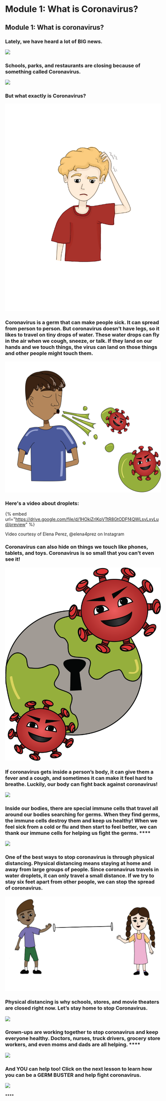# Module 1: What is Coronavirus?

## **Module 1: What is coronavirus?** 

### **Lately, we have heard a lot of BIG news.**  

![](https://lh5.googleusercontent.com/MAMegjC9JUdIreGp8MQv9JNNcCKSoBSkE93H_v-8ft57QSDsNpel7agkkAdiQv8_V9EMG0lZ28v9BfOtd9DXs8x_Raj5UNPuQQh71rbaITyJy2cOSNpoYOlyR2l7aENcnN2lcNb4)

### **Schools, parks, and restaurants are closing because of something called Coronavirus.** 

![](https://lh5.googleusercontent.com/0E_tOL3pD5uBAm7Ybiu5-PJntgMXS_mSHPnthMV-KEO-Q39tp13d0-_WNHNUpH0gVWT8dPmcUhkh6fFm1Cemd0-p4lgfmI4oNa8t81BvE-iK4bK5PPIw9DksERvUg70gqocRzwNx)

###  **But what exactly is Coronavirus?**

![](../.gitbook/assets/confused.png)

### Coronavirus is a germ that can make people sick. It can spread from person to person. But coronavirus doesn’t have legs, so it likes to travel on tiny drops of water. These water drops can fly in the air when we cough, sneeze, or talk. **If they land on our hands and we touch things, the virus can land on those things and other people might touch them.**

![](../.gitbook/assets/sneeze.png)

### **Here's a video about droplets:**

{% embed url="https://drive.google.com/file/d/1HOkiZrlKqVTtR8GtODFf4QWLsvLxvLud/preview" %}

Video courtesy of Elena Perez, @elena4prez on Instagram

### Coronavirus can also hide on things we touch like phones, tablets, and toys. Coronavirus is so small that you can’t even see it!

![](../.gitbook/assets/doorknob.png)

### If coronavirus gets inside a person’s body, it can give them a fever and a cough, and sometimes it can make it feel hard to breathe. Luckily, our body can fight back against coronavirus!

![](../.gitbook/assets/thermometer-covid.png)

### Inside our bodies, there are special immune cells that travel all around our bodies searching for germs. When they find germs, the immune cells destroy them and keep us healthy! When we feel sick from a cold or flu and then start to feel better, we can thank our immune cells for helping us fight the germs.  ****

![](https://lh5.googleusercontent.com/AirjtostSGN0g7n0DH1qLPlPa0RS1JNPUwOcIJjHHqY-Kjc7LL1fIBkAePb5fAUHRscbPa1lWS7iLdiOwNAdKNNdEw6FNAlsSyjPonrq-YLEQWZUU77-quSvvn-HOLuHXikPh3SY)

### One of the best ways to stop coronavirus is through physical distancing. Physical distancing means staying at home and away from large groups of people. Since coronavirus travels in water droplets, it can only travel a small distance. If we try to stay six feet apart from other people, we can stop the spread of coronavirus.

![](../.gitbook/assets/6ft.png)

### Physical distancing is why schools, stores, and movie theaters are closed right now. Let’s stay home to stop Coronavirus. 

![](https://lh6.googleusercontent.com/YhrpKLVjgsnm7GRNl4vmHS0AFzF2k-8qFjWBIUFKhUVAkDDAEoAWe07bt7lWI39GMIcvQ6SVXfV-sFK70XA4BQbFeyXYrQu0ppfXqVGSYofc2g2F6DqjNNSDskpsT4rsa_hnpQ-M)

### Grown-ups are working together to stop coronavirus and keep everyone healthy. Doctors, nurses, truck drivers, grocery store workers, and even moms and dads are all helping.  ****

![](https://lh6.googleusercontent.com/1nxZZVtW6s8IbKqtakTtaZBWWLj69v8KSN8ymbZInf8d_-EVPa3uZI8Uf9XCjr8_heB9MENbbt6LKgucS_kqX0I5aH8odyNzndp5xP3__RlXwUD5Np_8GAWN6wrpTEPqTVPkqXe0)

### **And YOU can help too! Click on the next lesson to learn how you can be a GERM BUSTER and help fight coronavirus.** 

![](https://lh6.googleusercontent.com/icl9Pt5Oi2shc-0uSPqKAmkW9MvAr9XZcC_AxqMjx99E3vmh7QXj0SgMnkPcWn8X_1qBPRninp6WH76pTHhza-jUplVsN-6ZcQT9_yoWr5eqFbtYCbFZamELuc5xoqGCTZKXqVf1)

\*\*\*\*

